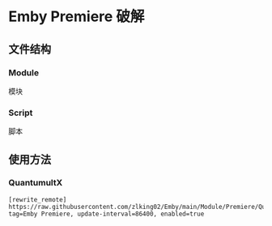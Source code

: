 # Emby Premiere 破解

## 文件结构

### Module

模块

### Script

脚本

## 使用方法

### QuantumultX

```
[rewrite_remote]
https://raw.githubusercontent.com/zlking02/Emby/main/Module/Premiere/QuanX.conf, tag=Emby Premiere, update-interval=86400, enabled=true
```

